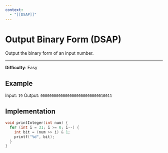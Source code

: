 ```yaml
---
context:
  - "[[DSAP]]"
---
```


# Output Binary Form (DSAP)

Output the binary form of an input number.

---

**Difficulty**: Easy

## Example

Input: `19`
Output: `00000000000000000000000000010011`

## Implementation

```c
void printInteger(int num) {
  for (int i = 31; i >= 0; i--) {
    int bit = (num >> i) & 1;
    printf("%d", bit);
  }
}
```
